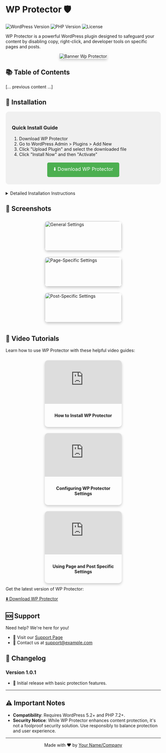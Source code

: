 


# WP Protector 🛡️

![WordPress Version](https://img.shields.io/badge/WordPress-5.2%2B-blue)
![PHP Version](https://img.shields.io/badge/PHP-7.2%2B-purple)
![License](https://img.shields.io/badge/License-GPL%20v2-green)

WP Protector is a powerful WordPress plugin designed to safeguard your content by disabling copy, right-click, and developer tools on specific pages and posts.

<div align="center">
  <img src="https://github.com/hassanalitamam/Wp_Protector/assets/119606428/efe6adf7-1ea0-4198-a8cd-713176c80da7" alt="Banner Wp Protector" style="max-width: 100%; box-shadow: 0 4px 8px 0 rgba(0,0,0,0.2);">
</div>

## 📚 Table of Contents

[... previous content ...]

## 🚀 Installation

<div style="background-color: #f0f0f0; padding: 20px; border-radius: 10px; margin-bottom: 20px;">
  <h3>Quick Install Guide</h3>
  <ol>
    <li>Download WP Protector</li>
    <li>Go to WordPress Admin > Plugins > Add New</li>
    <li>Click "Upload Plugin" and select the downloaded file</li>
    <li>Click "Install Now" and then "Activate"</li>
  </ol>
  <div align="center">
    <a href="https://example.com/downloads/wp-protector.zip" style="background-color: #4CAF50; color: white; padding: 10px 20px; text-align: center; text-decoration: none; display: inline-block; font-size: 16px; margin: 4px 2px; cursor: pointer; border-radius: 5px;">
      ⬇️ Download WP Protector
    </a>
  </div>
</div>

<details>
<summary>Detailed Installation Instructions</summary>

1. **Download**: Get the latest version of WP Protector from the download link above.
2. **Upload**: In your WordPress admin area, go to `Plugins` > `Add New`. Click `Upload Plugin` and select the downloaded zip file.
3. **Install**: Click `Install Now`.
4. **Activate**: After installation, click `Activate Plugin` to enable WP Protector.

**Alternative FTP Installation:**

1. Extract the `wp-protector.zip` file.
2. Upload the `wp-protector` folder to `/wp-content/plugins/` directory.
3. Activate through the `Plugins` menu in WordPress.

</details>

## 📸 Screenshots

<div style="display: flex; justify-content: space-around; flex-wrap: wrap;">
  <div style="flex: 1; min-width: 250px; max-width: 30%; margin: 10px; box-shadow: 0 4px 8px 0 rgba(0,0,0,0.2); border-radius: 10px; overflow: hidden;">
    <img src="https://example.com/images/wp-protector-settings.png" alt="General Settings" style="width: 100%; height: auto;">
    <div style="padding: 10px; text-align: center;">
      <h4>General Settings</h4>
    </div>
  </div>
  <div style="flex: 1; min-width: 250px; max-width: 30%; margin: 10px; box-shadow: 0 4px 8px 0 rgba(0,0,0,0.2); border-radius: 10px; overflow: hidden;">
    <img src="https://example.com/images/wp-protector-page-settings.png" alt="Page-Specific Settings" style="width: 100%; height: auto;">
    <div style="padding: 10px; text-align: center;">
      <h4>Page-Specific Settings</h4>
    </div>
  </div>
  <div style="flex: 1; min-width: 250px; max-width: 30%; margin: 10px; box-shadow: 0 4px 8px 0 rgba(0,0,0,0.2); border-radius: 10px; overflow: hidden;">
    <img src="https://example.com/images/wp-protector-post-settings.png" alt="Post-Specific Settings" style="width: 100%; height: auto;">
    <div style="padding: 10px; text-align: center;">
      <h4>Post-Specific Settings</h4>
    </div>
  </div>
</div>

## 🎥 Video Tutorials

Learn how to use WP Protector with these helpful video guides:

<div style="display: flex; justify-content: space-around; flex-wrap: wrap;">
  <div style="flex: 1; min-width: 250px; max-width: 30%; margin: 10px; box-shadow: 0 4px 8px 0 rgba(0,0,0,0.2); border-radius: 10px; overflow: hidden;">
    <div style="position: relative; padding-bottom: 56.25%; height: 0; overflow: hidden;">
      <iframe src="https://www.youtube.com/embed/VIDEO_ID_1" frameborder="0" allow="autoplay; encrypted-media" allowfullscreen style="position: absolute; top: 0; left: 0; width: 100%; height: 100%;"></iframe>
    </div>
    <div style="padding: 10px; text-align: center;">
      <h4>How to Install WP Protector</h4>
    </div>
  </div>
  <div style="flex: 1; min-width: 250px; max-width: 30%; margin: 10px; box-shadow: 0 4px 8px 0 rgba(0,0,0,0.2); border-radius: 10px; overflow: hidden;">
    <div style="position: relative; padding-bottom: 56.25%; height: 0; overflow: hidden;">
      <iframe src="https://www.youtube.com/embed/VIDEO_ID_2" frameborder="0" allow="autoplay; encrypted-media" allowfullscreen style="position: absolute; top: 0; left: 0; width: 100%; height: 100%;"></iframe>
    </div>
    <div style="padding: 10px; text-align: center;">
      <h4>Configuring WP Protector Settings</h4>
    </div>
  </div>
  <div style="flex: 1; min-width: 250px; max-width: 30%; margin: 10px; box-shadow: 0 4px 8px 0 rgba(0,0,0,0.2); border-radius: 10px; overflow: hidden;">
    <div style="position: relative; padding-bottom: 56.25%; height: 0; overflow: hidden;">
      <iframe src="https://www.youtube.com/embed/VIDEO_ID_3" frameborder="0" allow="autoplay; encrypted-media" allowfullscreen style="position: absolute; top: 0; left: 0; width: 100%; height: 100%;"></iframe>
    </div>
    <div style="padding: 10px; text-align: center;">
      <h4>Using Page and Post Specific Settings</h4>
    </div>
  </div>
</div>
Get the latest version of WP Protector:

[⬇️ Download WP Protector](https://example.com/downloads/wp-protector.zip)

## 🆘 Support

Need help? We're here for you!

- 📘 Visit our [Support Page](https://example.com/support)
- 📧 Contact us at support@example.com

## 📝 Changelog

### Version 1.0.1
- 🎉 Initial release with basic protection features.

---

## ⚠️ Important Notes

- **Compatibility**: Requires WordPress 5.2+ and PHP 7.2+.
- **Security Notice**: While WP Protector enhances content protection, it's not a foolproof security solution. Use responsibly to balance protection and user experience.

---

<p align="center">
  Made with ❤️ by <a href="https://yourwebsite.com">Your Name/Company</a>
</p>
